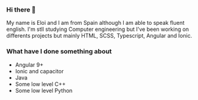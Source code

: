 ### Hi there 👋
My name is Eloi and I am from Spain although I am able to speak fluent english.
I'm stll studying Computer engineering but I've been working on differents projects but mainly HTML, SCSS, Typescript, Angular and Ionic. 

### What have I done something about
- Angular 9+
- Ionic and capacitor
- Java
- Some low level C++
- Some low level Python

<!--
**Elcris1/Elcris1** is a ✨ _special_ ✨ repository because its `README.md` (this file) appears on your GitHub profile.

Here are some ideas to get you started:

- 🔭 I’m currently working on ...
- 🌱 I’m currently learning ...
- 👯 I’m looking to collaborate on ...
- 🤔 I’m looking for help with ...
- 💬 Ask me about ...
- 📫 How to reach me: ...
- 😄 Pronouns: ...
- ⚡ Fun fact: ...
-->
